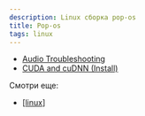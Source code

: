 ```yaml
---
description: Linux сборка pop-os
title: Pop-os
tags: linux
---
```


- [Audio Troubleshooting](https://support.system76.com/articles/audio)
- [CUDA and cuDNN (Install)](https://support.system76.com/articles/cuda/)

Смотри еще:

- [[linux]]

[//begin]: # "Autogenerated link references for markdown compatibility"
[linux]: ../lists/linux "Linux"
[//end]: # "Autogenerated link references"